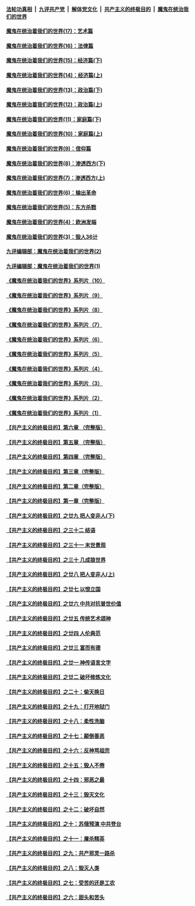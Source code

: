 

####  [法轮功真相](../../../../basic/blob/master/README.md?t=10221202) &nbsp;|&nbsp; [九评共产党](../../../../9ping.md/blob/master/README.md?t=10221202) &nbsp;|&nbsp; [解体党文化](../../../../jtdwh.md/blob/master/README.md?t=10221202)  &nbsp;|&nbsp; [共产主义的终极目的](../../../../gczydzjmd.md/blob/master/README.md?t=10221202) &nbsp;|&nbsp; [魔鬼在统治我们的世界](../../../../mgztzwmdsj.md/blob/master/README.md?t=10221202) 

#### [魔鬼在统治着我们的世界(17)：艺术篇](../pages/nsc422/n10499093.md?t=10221202) 

#### [魔鬼在统治着我们的世界(16)：法律篇](../pages/nsc422/n10485969.md?t=10221202) 

#### [魔鬼在统治着我们的世界(15)：经济篇(下)](../pages/nsc422/n10469975.md?t=10221202) 

#### [魔鬼在统治着我们的世界(14)：经济篇(上)](../pages/nsc422/n10457370.md?t=10221202) 

#### [魔鬼在统治着我们的世界(13)：政治篇(下)](../pages/nsc422/n10448270.md?t=10221202) 

#### [魔鬼在统治着我们的世界(12)：政治篇(上)](../pages/nsc422/n10444576.md?t=10221202) 

#### [魔鬼在统治着我们的世界(11)：家庭篇(下)](../pages/nsc422/n10440961.md?t=10221202) 

#### [魔鬼在统治着我们的世界(10)：家庭篇(上)](../pages/nsc422/n10435448.md?t=10221202) 

#### [魔鬼在统治着我们的世界(9)：信仰篇](../pages/nsc422/n10432159.md?t=10221202) 

#### [魔鬼在统治着我们的世界(8)：渗透西方(下)](../pages/nsc422/n10429603.md?t=10221202) 

#### [魔鬼在统治着我们的世界(7)：渗透西方(上)](../pages/nsc422/n10426013.md?t=10221202) 

#### [魔鬼在统治着我们的世界(6)：输出革命](../pages/nsc422/n10421536.md?t=10221202) 

#### [魔鬼在统治着我们的世界(5)：东方杀戮](../pages/nsc422/n10417707.md?t=10221202) 

#### [魔鬼在统治着我们的世界(4)：欧洲发端](../pages/nsc422/n10414890.md?t=10221202) 

#### [魔鬼在统治着我们的世界(3)：毁人36计](../pages/nsc422/n10411583.md?t=10221202) 

#### [九评编辑部：魔鬼在统治着我们的世界(2)](../pages/nsc422/n10410036.md?t=10221202) 

#### [九评编辑部：魔鬼在统治着我们的世界(1)](../pages/nsc422/n10406825.md?t=10221202) 

#### [《魔鬼在统治着我们的世界》系列片（10）](../pages/nsc422/n12292670.md?t=10221202) 

#### [《魔鬼在统治着我们的世界》系列片（9）](../pages/nsc422/n12290859.md?t=10221202) 

#### [《魔鬼在统治着我们的世界》系列片（8）](../pages/nsc422/n12287445.md?t=10221202) 

#### [《魔鬼在统治着我们的世界》系列片（7）](../pages/nsc422/n12283425.md?t=10221202) 

#### [《魔鬼在统治着我们的世界》系列片（6）](../pages/nsc422/n12282314.md?t=10221202) 

#### [《魔鬼在统治着我们的世界》系列片（5）](../pages/nsc422/n12281419.md?t=10221202) 

#### [《魔鬼在统治着我们的世界》系列片（4）](../pages/nsc422/n12274024.md?t=10221202) 

#### [《魔鬼在统治着我们的世界》系列片（3）](../pages/nsc422/n12271322.md?t=10221202) 

#### [《魔鬼在统治着我们的世界》系列片（2）](../pages/nsc422/n12269049.md?t=10221202) 

#### [《魔鬼在统治着我们的世界》系列片（1）](../pages/nsc422/n12267575.md?t=10221202) 

#### [【共产主义的终极目的】第六章 （完整版）](../pages/nsc422/n11428913.md?t=10221202) 

#### [【共产主义的终极目的】第五章 （完整版）](../pages/nsc422/n11428912.md?t=10221202) 

#### [【共产主义的终极目的】第四章 （完整版）](../pages/nsc422/n11428907.md?t=10221202) 

#### [【共产主义的终极目的】第三章（完整版）](../pages/nsc422/n11428848.md?t=10221202) 

#### [【共产主义的终极目的】第二章（完整版）](../pages/nsc422/n11428831.md?t=10221202) 

#### [【共产主义的终极目的】第一章（完整版）](../pages/nsc422/n11417651.md?t=10221202) 

#### [【共产主义的终极目的】之廿九 把人变非人(下)](../pages/nsc422/n11344140.md?t=10221202) 

#### [【共产主义的终极目的】之三十二 结语](../pages/nsc422/n11360535.md?t=10221202) 

#### [【共产主义的终极目的】之三十一 末世景观](../pages/nsc422/n11351129.md?t=10221202) 

#### [【共产主义的终极目的】之三十 几成狼世界](../pages/nsc422/n11348280.md?t=10221202) 

#### [【共产主义的终极目的】之廿八 把人变非人(上)](../pages/nsc422/n11340492.md?t=10221202) 

#### [【共产主义的终极目的】之廿七 以恨立国](../pages/nsc422/n11336944.md?t=10221202) 

#### [【共产主义的终极目的】之廿六 中共对抗普世价值](../pages/nsc422/n11324785.md?t=10221202) 

#### [【共产主义的终极目的】之廿五 传统艺术颂神](../pages/nsc422/n11296396.md?t=10221202) 

#### [【共产主义的终极目的】之廿四 人伦典范](../pages/nsc422/n11296397.md?t=10221202) 

#### [【共产主义的终极目的】之廿三 富而有德](../pages/nsc422/n11283598.md?t=10221202) 

#### [【共产主义的终极目的】之廿一 神传语言文字](../pages/nsc422/n11263265.md?t=10221202) 

#### [【共产主义的终极目的】之廿二 破坏修炼文化](../pages/nsc422/n11245728.md?t=10221202) 

#### [【共产主义的终极目的】之二十：偷天换日](../pages/nsc422/n11238846.md?t=10221202) 

#### [【共产主义的终极目的】之十九：打开地狱门](../pages/nsc422/n11206376.md?t=10221202) 

#### [【共产主义的终极目的】之十八：柔性洗脑](../pages/nsc422/n11199994.md?t=10221202) 

#### [【共产主义的终极目的】之十七：颠倒善恶](../pages/nsc422/n11179782.md?t=10221202) 

#### [【共产主义的终极目的】之十六：反神骂祖宗](../pages/nsc422/n11166798.md?t=10221202) 

#### [【共产主义的终极目的】之十五：毁人不倦](../pages/nsc422/n11166792.md?t=10221202) 

#### [【共产主义的终极目的】之十四：邪恶之最](../pages/nsc422/n11150249.md?t=10221202) 

#### [【共产主义的终极目的】之十三：毁灭文化](../pages/nsc422/n11135227.md?t=10221202) 

#### [【共产主义的终极目的】之十二：破坏自然](../pages/nsc422/n11135214.md?t=10221202) 

#### [【共产主义的终极目的】之十：苏俄预演 中共登台](../pages/nsc422/n11118424.md?t=10221202) 

#### [【共产主义的终极目的】之十一：屠杀精英](../pages/nsc422/n11118442.md?t=10221202) 

#### [【共产主义的终极目的】之九：共产邪灵一路杀](../pages/nsc422/n11114139.md?t=10221202) 

#### [【共产主义的终极目的】之八：毁灭人类](../pages/nsc422/n11108503.md?t=10221202) 

#### [【共产主义的终极目的】之七：受苦的还是工农](../pages/nsc422/n11101809.md?t=10221202) 

#### [【共产主义的终极目的】之六：甜头和苦头](../pages/nsc422/n11096971.md?t=10221202) 

